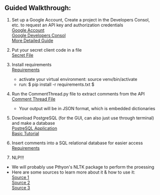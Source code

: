 ## Guided Walkthrough:

1. Set up a Google Account, Create a project in the Developers Consol, etc. to request an API key and authorization credentials  <br />
	[Google Account](https://accounts.google.com/SignUp?continue=https%3A%2F%2Faccounts.google.com%2FManageAccount)  <br />
	[Google Developers Consol](https://console.developers.google.com/) <br />
	[More Detailed Guide](https://developers.google.com/youtube/v3/getting-started) <br />
	
	
2. Put your secret client code in a file  <br />
	[Secret File](https://github.com/UCSB-dataScience-ProjectGroup/youtube/.gitignore)
	
	
3. Install requirements  <br />
	[Requirements](https://github.com/UCSB-dataScience-ProjectGroup/youtube/requirements.txt) <br />
	* activate your virtual environment: source venv/bin/activate
	* run: $ pip install -r requirements.txt $
	
3. Run the CommentThread.py file to extract comments from the API  <br />
	[Comment Thread File](https://github.com/UCSB-dataScience-ProjectGroup/youtube/CommentThread.py) <br />
	- Your output will be in JSON format, which is embedded dictionaries  <br />
	
	
4. Download PostgreSQL (for the GUI, can also just use through terminal) and make a database  <br />
	[PostreSQL Application](https://www.postgresql.org) <br />
	[Basic Tutorial](http://postgresqltutorial.com) <br />
	
	
5. Insert comments into a SQL relational database for easier access <br />
	[Requirements](https://github.com/UCSB-dataScience-ProjectGroup/PostgresPipe.py) <br />
	
	
6. NLP!!! <br />
- We will probably use Pthyon's NLTK package to perform the proessing <br />
- Here are some sources to learn more about it & how to use it: <br />
[Source 1](https://pypi.python.org/pypi/nltk) <br />
[Source 2](https://pythonprogramming.net/tokenizing-words-sentences-nltk-tutorial/)<br />
[Source 3](http://www.nltk.org)<br />
